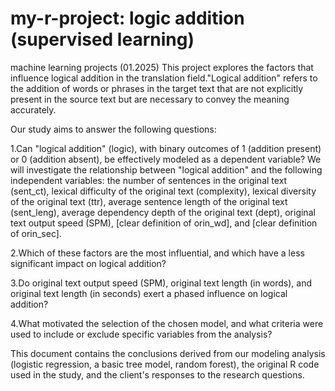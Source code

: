 # my-r-project: logic addition (supervised learning)
machine learning projects (01.2025)
This project explores the factors that influence logical addition in the translation field."Logical addition" refers to the addition of words or phrases in the target text that are not explicitly present in the source text but are necessary to convey the meaning accurately.

Our study aims to answer the following questions:

1.Can "logical addition" (logic), with binary outcomes of 1 (addition present) or 0 (addition absent), be effectively modeled as a dependent variable?
We will investigate the relationship between "logical addition" and the following independent variables: the number of sentences in the original text (sent_ct), lexical difficulty of the original text (complexity), lexical diversity of the original text (ttr), average sentence length of the original text (sent_leng), average dependency depth of the original text (dept), original text output speed (SPM), [clear definition of orin_wd], and [clear definition of orin_sec].

2.Which of these factors are the most influential, and which have a less significant impact on logical addition?

3.Do original text output speed (SPM), original text length (in words), and original text length (in seconds) exert a phased influence on logical addition?

4.What motivated the selection of the chosen model, and what criteria were used to include or exclude specific variables from the analysis?

This document contains the conclusions derived from our modeling analysis (logistic regression, a basic tree model, random forest),
the original R code used in the study, and the client's responses to the research questions.

